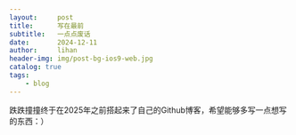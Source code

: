 ```yaml
---
layout:     post
title:      写在最前
subtitle:   一点点废话
date:       2024-12-11
author:     lihan
header-img: img/post-bg-ios9-web.jpg
catalog: true
tags:
    - blog
---
```


跌跌撞撞终于在2025年之前搭起来了自己的Github博客，希望能够多写一点想写的东西：）
